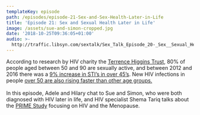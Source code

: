 ```yaml
---
templateKey: episode
path: /episodes/episode-21-Sex-and-Sex-Health-Later-in-Life
title: 'Episode 21: Sex and Sexual Health Later in Life'
image: /assets/sue-and-simon-cropped.jpg
date: '2018-10-25T09:36:05+01:00'
audio: >-
  http://traffic.libsyn.com/sextalk/Sex_Talk_Episode_20-_Sex__Sexual_Health_Later_in_Life_Podcast.mp3
---
```

According to research by HIV charity the [Terrence Higgins Trust](https://www.tht.org.uk/), 80% of people aged between 50 and 90 are sexually active, and between 2012 and 2016 there was a [9% increase in STI’s in over 45’s](https://www.fpa.org.uk/factsheets/sexually-transmitted-infections). New HIV infections in people [over 50 are also rising faster than other age groups. ](https://www.theguardian.com/society/2017/sep/26/hiv-rates-climbing-among-over-50s-in-uk-and-europe-researchers-warn)\
\
In this episode, Adele and Hilary chat to Sue and Simon, who were both diagnosed with HIV later in life, and HIV specialist Shema Tariq talks about the [PRIME Study](http://www.ucl.ac.uk/iph/research/sexualhealthandhiv/prime-study) focusing on HIV and the Menopause.
